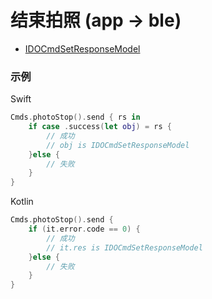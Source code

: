 # 结束拍照 (app -> ble)
* [IDOCmdSetResponseModel](../model/IDOCmdSetResponseModel.md)



### 示例

Swift
```swift
Cmds.photoStop().send { rs in
    if case .success(let obj) = rs {
        // 成功
        // obj is IDOCmdSetResponseModel
    }else {
        // 失败
    }
}
```

Kotlin
```kotlin
Cmds.photoStop().send {
    if (it.error.code == 0) {
        // 成功
        // it.res is IDOCmdSetResponseModel
    }else {
        // 失败
    }
}
```
